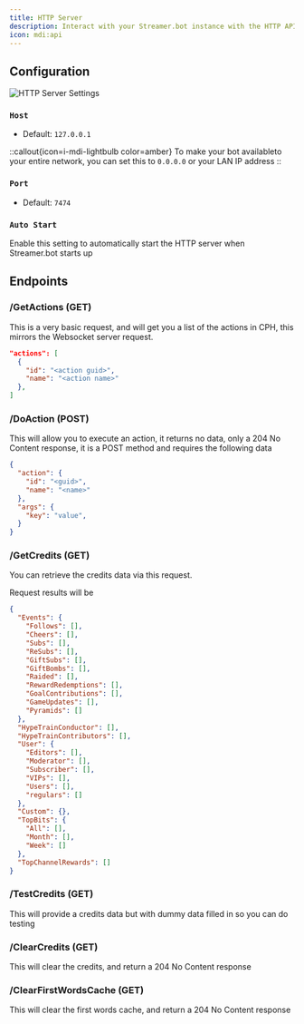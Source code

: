 ```yaml
---
title: HTTP Server
description: Interact with your Streamer.bot instance with the HTTP API
icon: mdi:api
---
```


## Configuration
![HTTP Server Settings](https://user-images.githubusercontent.com/3193453/121987897-5ec18b00-cd67-11eb-9ec8-3786248b909a.png)

### `Host`
- Default: `127.0.0.1`

::callout{icon=i-mdi-lightbulb color=amber}
To make your bot availableto your entire network, you can set this to `0.0.0.0` or your LAN IP address
::

### `Port`
- Default: `7474`

### `Auto Start`
Enable this setting to automatically start the HTTP server when Streamer.bot starts up

## Endpoints
### /GetActions (GET)
This is a very basic request, and will get you a list of the actions in CPH, this mirrors the Websocket server request.

```json
"actions": [
  {
    "id": "<action guid>",
    "name": "<action name>"
  },
]
```
### /DoAction (POST)
This will allow you to execute an action, it returns no data, only a 204 No Content response, it is a POST method and requires the following data

```json
{
  "action": {
    "id": "<guid>",
    "name": "<name>"
  },
  "args": {
    "key": "value",
  }
}
```

### /GetCredits (GET)
You can retrieve the credits data via this request.

Request results will be

```json
{
  "Events": {
    "Follows": [],
    "Cheers": [],
    "Subs": [],
    "ReSubs": [],
    "GiftSubs": [],
    "GiftBombs": [],
    "Raided": [],
    "RewardRedemptions": [],
    "GoalContributions": [],
    "GameUpdates": [],
    "Pyramids": []
  },
  "HypeTrainConductor": [],
  "HypeTrainContributors": [],
  "User": {
    "Editors": [],
    "Moderator": [],
    "Subscriber": [],
    "VIPs": [],
    "Users": [],
    "regulars": []
  },
  "Custom": {},
  "TopBits": {
    "All": [],
    "Month": [],
    "Week": []
  },
  "TopChannelRewards": []
}
```

### /TestCredits (GET)
This will provide a credits data but with dummy data filled in so you can do testing

### /ClearCredits (GET)
This will clear the credits, and return a 204 No Content response

### /ClearFirstWordsCache (GET)
This will clear the first words cache, and return a 204 No Content response